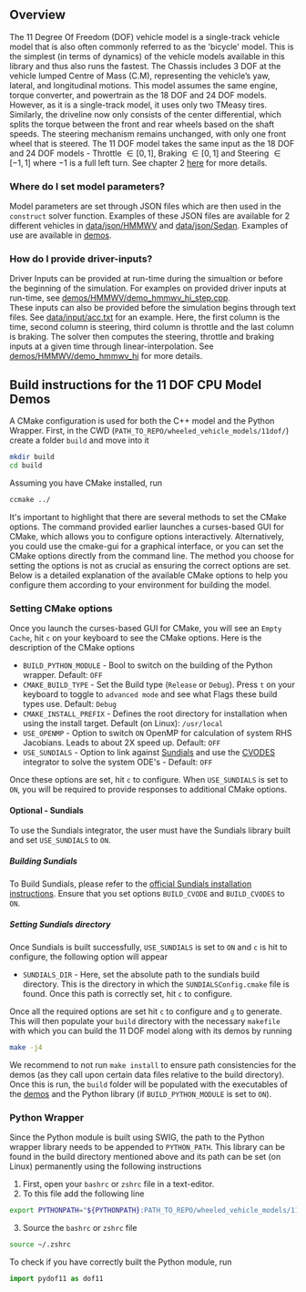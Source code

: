 ## Overview
The 11 Degree Of Freedom (DOF) vehicle model is a single-track vehicle model that is also often commonly referred to as the 'bicycle' model. This is the simplest (in terms of dynamics) of the vehicle models available in this library and thus also runs the fastest. The Chassis includes 3 DOF at the vehicle lumped Centre of Mass (C.M), representing the vehicle’s yaw, lateral, and longitudinal motions. This model assumes the same engine, torque converter, and powertrain as the 18 DOF and 24 DOF models. However, as it is a single-track model, it uses only two TMeasy tires. Similarly, the driveline now only consists of the center differential, which splits the torque between the front and rear wheels
based on the shaft speeds. The steering mechanism remains unchanged, with only one front wheel that is steered. The 11 DOF model takes the same input as the 18 DOF and 24 DOF models - Throttle $\in [0,1]$, Braking $\in [0,1]$ and Steering $\in [-1,1]$ where $-1$ is a full left turn. See chapter 2 [here](https://uwmadison.box.com/s/2tsvr4adbrzklle30z0twpu2nlzvlayc) for more details.

### Where do I set model parameters?
Model parameters are set through JSON files which are then used in the `construct` solver function. Examples of these JSON files are available for 2 different vehicles in [data/json/HMMWV](./data/json/HMMWV) and [data/json/Sedan](./data/json/Sedan). Examples of use are available in [demos](./demos/).

### How do I provide driver-inputs?
Driver Inputs can be provided at run-time during the simualtion or before the beginning of the simulation. For examples on provided driver inputs at run-time, see [demos/HMMWV/demo_hmmwv_hi_step.cpp](./demos/HMMWV/demo_hmmwv_hi_step.cpp).  
These inputs can also be provided before the simulation begins through text files. See [data/input/acc.txt](./data/input/acc.txt) for an example. Here, the first column is the time, second column is steering, third column is throttle and the last column is braking. The solver then computes the steering, throttle and braking inputs at a given time through linear-interpolation. See [demos/HMMWV/demo_hmmwv_hi](./demos/HMMWV/demo_hmmwv_hi.cpp) for more details.

## Build instructions for the 11 DOF CPU Model Demos
A CMake configuration is used for both the C++ model and the Python Wrapper. First, in the CWD (`PATH_TO_REPO/wheeled_vehicle_models/11dof/`) create a folder `build` and move into it
```bash
mkdir build
cd build
```
Assuming you have CMake installed, run 
```bash
ccmake ../
```
It's important to highlight that there are several methods to set the CMake options. The command provided earlier launches a curses-based GUI for CMake, which allows you to configure options interactively. Alternatively, you could use the cmake-gui for a graphical interface, or you can set the CMake options directly from the command line. The method you choose for setting the options is not as crucial as ensuring the correct options are set. Below is a detailed explanation of the available CMake options to help you configure them according to your environment for building the model.

### Setting CMake options
Once you launch the curses-based GUI for CMake, you will see an `Empty Cache`, hit `c` on your keyboard to see the CMake options. Here is the description of the CMake options
- `BUILD_PYTHON_MODULE` - Bool to switch on the building of the Python wrapper. Default: `OFF`
- `CMAKE_BUILD_TYPE` - Set the Build type (`Release` or `Debug`). Press `t` on your keyboard to toggle to `advanced mode` and see what Flags these build types use. Default: `Debug`
- `CMAKE_INSTALL_PREFIX` - Defines the root directory for installation when using the install target. Default (on Linux): `/usr/local`
- `USE_OPENMP` - Option to switch `ON` OpenMP for calculation of system RHS Jacobians. Leads to about 2X speed up. Default: `OFF`
- `USE_SUNDIALS` - Option to link against [Sundials](https://sundials.readthedocs.io/en/latest/) and use the [CVODES](https://sundials.readthedocs.io/en/latest/cvodes/index.html) integrator to solve the system ODE's - Default: `OFF`

Once these options are set, hit `c` to configure. When `USE_SUNDIALS` is set to `ON`, you will be required to provide responses to additional CMake options.

#### Optional - Sundials
To use the Sundials integrator, the user must have the Sundials library built and set `USE_SUNDIALS` to `ON`.  
##### Building Sundials
To Build Sundials, please refer to the [official Sundials installation instructions](https://sundials.readthedocs.io/en/latest/Install_link.html). Ensure that you set options `BUILD_CVODE` and `BUILD_CVODES` to `ON`.
##### Setting Sundials directory
Once Sundials is built successfully, `USE_SUNDIALS` is set to `ON` and `c` is hit to configure, the following option will appear
- `SUNDIALS_DIR` - Here, set the absolute path to the sundials build directory. This is the directory in which the `SUNDIALSConfig.cmake` file is found.
Once this path is correctly set, hit `c` to configure.

Once all the required options are set hit `c` to configure and `g` to generate. This will then populate your `build` directory with the necessary `makefile` with which you can build the 11 DOF model along with its demos by running
```bash
make -j4
```
We recommend to not run `make install` to ensure path consistencies for the demos (as they call upon certain data files relative to the build directory).  
Once this is run, the `build` folder will be populated with the executables of the [demos](./demos) and the Python library (if `BUILD_PYTHON_MODULE` is set to `ON`).  

### Python Wrapper
Since the Python module is built using SWIG, the path to the Python wrapper library needs to be appended to `PYTHON_PATH`. This library can be found in the build directory mentioned above and its path can be set (on Linux) permanently using the following instructions
1) First, open your `bashrc` or `zshrc` file in a text-editor.
2) To this file add the following line
```bash
export PYTHONPATH="${PYTHONPATH}:PATH_TO_REPO/wheeled_vehicle_models/11dof/build/"
```
3) Source the `bashrc` or `zshrc` file
```bash
source ~/.zshrc
```
To check if you have correctly built the Python module, run 
```python
import pydof11 as dof11
```
